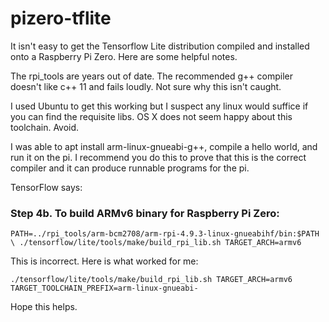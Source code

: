 # pizero-tflite
It isn't easy to get the Tensorflow Lite distribution compiled and installed onto a Raspberry Pi Zero. Here are some helpful notes.

The rpi_tools are years out of date. The recommended g++ compiler doesn't like c++ 11 and fails loudly. Not sure why this isn't caught.

I used Ubuntu to get this working but I suspect any linux would suffice if you can find the requisite libs. OS X does not seem happy about this toolchain. Avoid.

I was able to apt install arm-linux-gnueabi-g++, compile a hello world, and run it on the pi. I recommend you do this to prove that this is the correct compiler and it can produce runnable programs for the pi.

TensorFlow says:
### Step 4b. To build ARMv6 binary for Raspberry Pi Zero:
`PATH=../rpi_tools/arm-bcm2708/arm-rpi-4.9.3-linux-gnueabihf/bin:$PATH \
  ./tensorflow/lite/tools/make/build_rpi_lib.sh TARGET_ARCH=armv6`

This is incorrect. Here is what worked for me:


`./tensorflow/lite/tools/make/build_rpi_lib.sh TARGET_ARCH=armv6 TARGET_TOOLCHAIN_PREFIX=arm-linux-gnueabi-`

Hope this helps.
